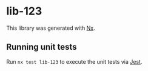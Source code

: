# lib-123

This library was generated with [Nx](https://nx.dev).

## Running unit tests

Run `nx test lib-123` to execute the unit tests via [Jest](https://jestjs.io).
